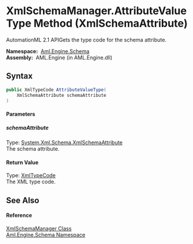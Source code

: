 XmlSchemaManager.AttributeValueType Method (XmlSchemaAttribute)
===============================================================
AutomationML 2.1 APIGets the type code for the schema attribute.

  **Namespace:**  [Aml.Engine.Schema][1]  
  **Assembly:**  AML.Engine (in AML.Engine.dll)

Syntax
------

```csharp
public XmlTypeCode AttributeValueType(
	XmlSchemaAttribute schemaAttribute
)
```

#### Parameters

##### *schemaAttribute*
Type: [System.Xml.Schema.XmlSchemaAttribute][2]  
The schema attribute.

#### Return Value
Type: [XmlTypeCode][3]  
The XML type code.

See Also
--------

#### Reference
[XmlSchemaManager Class][4]  
[Aml.Engine.Schema Namespace][1]  

[1]: ../README.md
[2]: https://docs.microsoft.com/dotnet/api/system.xml.schema.xmlschemaattribute
[3]: https://docs.microsoft.com/dotnet/api/system.xml.schema.xmltypecode
[4]: README.md
[5]: https://www.automationml.org
[6]: ../../icons/logoShade.png